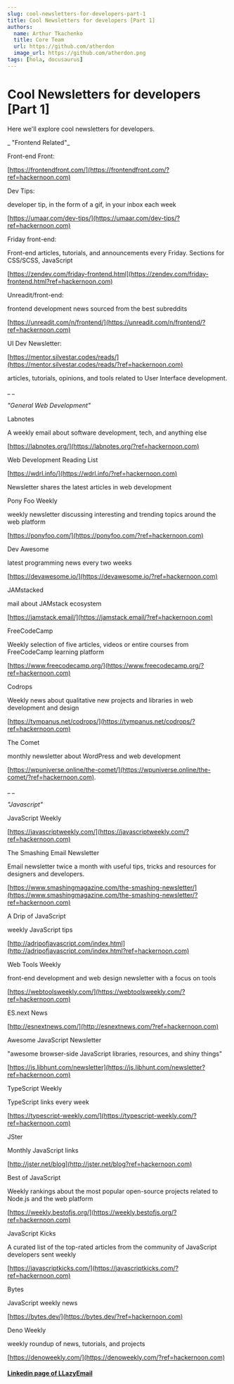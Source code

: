 ```yaml
---
slug: cool-newsletters-for-developers-part-1
title: Cool Newsletters for developers [Part 1]
authors:
  name: Arthur Tkachenko
  title: Core Team
  url: https://github.com/atherdon
  image_url: https://github.com/atherdon.png
tags: [hola, docusaurus]
---
```







# **Cool Newsletters for developers [Part 1]**

  

Here we'll explore cool newsletters for developers.

_  "Frontend Related"_

  

Front-end Front:

[https://frontendfront.com/](https://frontendfront.com/?ref=hackernoon.com)

  

Dev Tips:

developer tip, in the form of a gif, in your inbox each week

[https://umaar.com/dev-tips/](https://umaar.com/dev-tips/?ref=hackernoon.com)

  

Friday front-end:

Front-end articles, tutorials, and announcements every Friday. Sections for CSS/SCSS, JavaScript

[https://zendev.com/friday-frontend.html](https://zendev.com/friday-frontend.html?ref=hackernoon.com)

  

Unreadit/front-end:

frontend development news sourced from the best subreddits

[https://unreadit.com/n/frontend/](https://unreadit.com/n/frontend/?ref=hackernoon.com)

  

UI Dev Newsletter:

[https://mentor.silvestar.codes/reads/](https://mentor.silvestar.codes/reads/?ref=hackernoon.com)

articles, tutorials, opinions, and tools related to User Interface development.

_  _

_"General Web Development"_

  

Labnotes

A weekly email about software development, tech, and anything else

[https://labnotes.org/](https://labnotes.org/?ref=hackernoon.com)

  

Web Development Reading List

[https://wdrl.info/](https://wdrl.info/?ref=hackernoon.com)

Newsletter shares the latest articles in web development

  

Pony Foo Weekly

weekly newsletter discussing interesting and trending topics around the web platform

[https://ponyfoo.com/](https://ponyfoo.com/?ref=hackernoon.com)

  

Dev Awesome

latest programming news every two weeks

[https://devawesome.io/](https://devawesome.io/?ref=hackernoon.com)

  

JAMstacked

mail about JAMstack ecosystem

[https://jamstack.email/](https://jamstack.email/?ref=hackernoon.com)

  

FreeCodeCamp

Weekly selection of five articles, videos or entire courses from FreeCodeCamp learning platform

[https://www.freecodecamp.org/](https://www.freecodecamp.org/?ref=hackernoon.com)

  

Codrops

Weekly news about qualitative new projects and libraries in web development and design

[https://tympanus.net/codrops/](https://tympanus.net/codrops/?ref=hackernoon.com)

  

The Comet

monthly newsletter about WordPress and web development

[https://wpuniverse.online/the-comet/](https://wpuniverse.online/the-comet/?ref=hackernoon.com).

_  _

_"Javascript"_

  

JavaScript Weekly

[https://javascriptweekly.com/](https://javascriptweekly.com/?ref=hackernoon.com)

  

The Smashing Email Newsletter

Email newsletter twice a month with useful tips, tricks and resources for designers and developers.

[https://www.smashingmagazine.com/the-smashing-newsletter/](https://www.smashingmagazine.com/the-smashing-newsletter/?ref=hackernoon.com)

  

A Drip of JavaScript

weekly JavaScript tips

[http://adripofjavascript.com/index.html](http://adripofjavascript.com/index.html?ref=hackernoon.com)

  

Web Tools Weekly

front-end development and web design newsletter with a focus on tools

[https://webtoolsweekly.com/](https://webtoolsweekly.com/?ref=hackernoon.com)

  

ES.next News

[http://esnextnews.com/](http://esnextnews.com/?ref=hackernoon.com)

  

Awesome JavaScript Newsletter

"awesome browser-side JavaScript libraries, resources, and shiny things"

[https://js.libhunt.com/newsletter](https://js.libhunt.com/newsletter?ref=hackernoon.com)

  

TypeScript Weekly

TypeScript links every week

[https://typescript-weekly.com/](https://typescript-weekly.com/?ref=hackernoon.com)

  

JSter

Monthly JavaScript links

[http://jster.net/blog](http://jster.net/blog?ref=hackernoon.com)

  

Best of JavaScript

Weekly rankings about the most popular open-source projects related to Node.js and the web platform

[https://weekly.bestofjs.org/](https://weekly.bestofjs.org/?ref=hackernoon.com)

  

JavaScript Kicks

A curated list of the top-rated articles from the community of JavaScript developers sent weekly

[https://javascriptkicks.com/](https://javascriptkicks.com/?ref=hackernoon.com)

  

Bytes

JavaScript weekly news

[https://bytes.dev/](https://bytes.dev/?ref=hackernoon.com)

  

Deno Weekly

weekly roundup of news, tutorials, and projects

[https://denoweekly.com/](https://denoweekly.com/?ref=hackernoon.com)


#### [Linkedin page of LLazyEmail](https://www.linkedin.com/company/llazyemail/)
